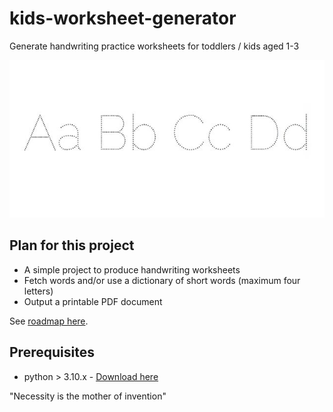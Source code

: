 # kids-worksheet-generator
Generate handwriting practice worksheets for toddlers / kids aged 1-3

![](images/proj_header.jpg)

## Plan for this project
- A simple project to produce handwriting worksheets
- Fetch words and/or use a dictionary of short words (maximum four letters)
- Output a printable PDF document

See [roadmap here](https://github.com/users/vazsingh/projects/1).

## Prerequisites
- python > 3.10.x - [Download here](https://www.python.org/downloads/)

"Necessity is the mother of invention"
